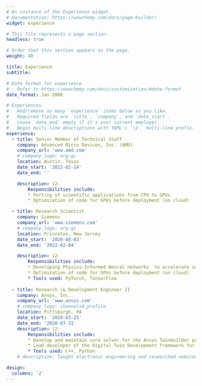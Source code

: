 ```yaml
---
# An instance of the Experience widget.
# Documentation: https://wowchemy.com/docs/page-builder/
widget: experience

# This file represents a page section.
headless: true

# Order that this section appears on the page.
weight: 40

title: Experience
subtitle:

# Date format for experience
#   Refer to https://wowchemy.com/docs/customization/#date-format
date_format: Jan 2006

# Experiences.
#   Add/remove as many `experience` items below as you like.
#   Required fields are `title`, `company`, and `date_start`.
#   Leave `date_end` empty if it's your current employer.
#   Begin multi-line descriptions with YAML's `|2-` multi-line prefix.
experience:
  - title: Senior Member of Technical Staff
    company: Advanced Micro Devices, Inc. (AMD)
    company_url: 'www.amd.com'
    # company_logo: org-gc
    location: Austin, Texas
    date_start: '2022-02-14'
    date_end: ''

    description: |2-
        Responsibilities include:
        * Porting of scientific applications from CPU to GPUs
        * Optimization of code for GPUs before deployment (on cloud)

  - title: Research Scientist
    company: Siemens
    company_url: 'www.siemens.com'
    # company_logo: org-gc
    location: Princeton, New Jersey
    date_start: '2020-08-03'
    date_end: '2022-02-04'

    description: |2-
        Responsibilities include:
        * Developing Physics-Informed Neural networks  to accelerate scientific discovery and design
        * Optimization of code for GPUs before deployment (on cloud)
        * Tools used: PyTorch, TensorFlow
        
  - title: Research \& Development Engineer II
    company: Ansys, Inc.
    company_url: 'www.ansys.com'
    # company_logo: channels4_profile
    location: Pittsburgh, PA
    date_start: '2019-03-25'
    date_end: '2020-07-31'
    description: |2-
        Responsibilities include:
        * Develop and maintain core solver for the Ansys Twinbuilder product
        * Lead developer of the Digital Twin Development framework for the Twinbuilder team
        * Tools used: C++, Python
    # description: Taught electronic engineering and researched semiconductor physics.

design:
  columns: '2'
---
```

